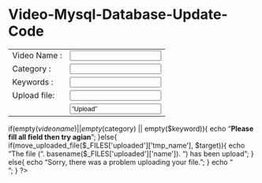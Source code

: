 Video-Mysql-Database-Update-Code
================================
<!DOCTYPE html PUBLIC “-//W3C//DTD XHTML 1.0 Transitional//EN” “http://www.w3.org/TR/xhtml1/DTD/xhtml1-transitional.dtd”>
<html xmlns=”http://www.w3.org/1999/xhtml”>
<head>
<meta http-equiv=”Content-Type” content=”text/html; charset=utf-8″ />
<title>Untitled Document</title>
</head>

<body>
<table>
<form action=”upload.php” method=”post” enctype=”multipart/form-data”>
<tr><td><label>Video Name : </label></td><td><input type=”text” name=”vname”/></td></tr>
<tr><td><label>Category : </label></td><td><input type=”text” name=”cat”/></td></tr>
<tr><td><label>Keywords : </label></td><td><input type=”text” name=”kwd”/></td></tr>
<tr><td><label>Upload file: </label></td><td><input type=”file” name=”uploaded” /></td></tr>
<tr><td></td><td><input type=”submit” value=”Upload” /></td></tr>
</form>
</tr>
</table>
<?php
$videoname = $_POST['vname'];
$category = $_POST['cat'];
$keyword = $_POST['kwd'];
$path = $_POST['uploaded'];
$target = “C:/xampp/htdocs/wordpress/wp-content/themes/metube-theme/upload/”;
$target = $target . basename($_FILES['uploaded']['name']);

if(empty($videoname) || empty($category) || empty($keyword)){
echo “<b>Please fill all field then try agian</b>”;
}else{
if(move_uploaded_file($_FILES['uploaded']['tmp_name'], $target)){
echo “The file (“. basename($_FILES['uploaded']['name']). “) has been upload”; 
}
else{
echo “Sorry, there was a problem uploading your file.”;
}
echo “<br/>”;
}
?>

<?php
$path = str_replace(“C:/xampp/htdocs”,”http://localhost”,$target);
$query = “INSERT INTO videos(videoname, category, keywords, path)”;
$query .= “VALUE (‘$videoname’, ‘$category’, ‘$keyword’, ‘$path’)”;
$result = mysql_query($query);

?>
</body>
</html>